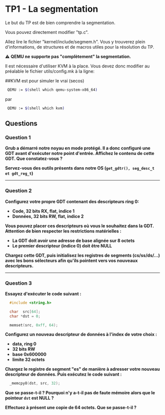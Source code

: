 # TP1 - La segmentation

Le but du TP est de bien comprendre la segmentation.

Vous pouvez directement modifier "tp.c".

Allez lire le fichier "kernel/include/segmem.h". Vous y trouverez plein d'informations, de structures et de macros utiles pour la résolution du TP.

:warning: **QEMU ne supporte pas "complètement" la segmentation.**

Il est nécessaire d'utiliser KVM à la place. Vous devez donc modifier au préalable le fichier utils/config.mk à la ligne:

##KVM est pour simuler le vrai (secos)

```bash
 QEMU := $(shell which qemu-system-x86_64)
```

par

```bash
 QEMU := $(shell which kvm)
```


## Questions

### Question 1

**Grub a démarré notre noyau en mode protégé. Il a donc configuré une GDT avant d'exécuter notre point d'entrée. Affichez le contenu de cette GDT. Que constatez-vous ?**

**Servez-vous des outils présents dans notre OS (`get_gdtr(), seg_desc_t et gdt_reg_t`)**

---

### Question 2

**Configurez votre propre GDT contenant des descripteurs ring 0:**
 - **Code, 32 bits RX, flat, indice 1**
 - **Données, 32 bits RW, flat, indice 2**

**Vous pouvez placer ces descripteurs où vous le souhaitez dans la GDT. Attention de bien respecter les restrictions matérielles :**
 - **La GDT doit avoir une adresse de base alignée sur 8 octets**
 - **Le premier descripteur (indice 0) doit être NULL**

**Chargez cette GDT, puis initialisez les registres de segments (cs/ss/ds/...) avec les bons sélecteurs afin qu'ils pointent vers vos nouveaux descripteurs.**

---

### Question 3

**Essayez d'exécuter le code suivant :**

```c
  #include <string.h>

  char  src[64];
  char *dst = 0;

  memset(src, 0xff, 64);
```

**Configurez un nouveau descripteur de données à l'index de votre choix :**
 - **data, ring 0**
 - **32 bits RW**
 - **base 0x600000**
 - **limite 32 octets**

**Chargez le registre de segment "es" de manière à adresser votre nouveau descripteur de données. Puis exécutez le code suivant :**

```c
  _memcpy8(dst, src, 32);
```

**Que se passe-t-il ? Pourquoi n'y a-t-il pas de faute mémoire alors que le pointeur `dst` est NULL ?**

**Effectuez à présent une copie de 64 octets. Que se passe-t-il ?**
